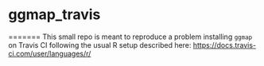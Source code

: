 # ggmap_travis
=======
This small repo is meant to reproduce a problem installing `ggmap` on Travis CI 
following the usual R setup described here: https://docs.travis-ci.com/user/languages/r/

